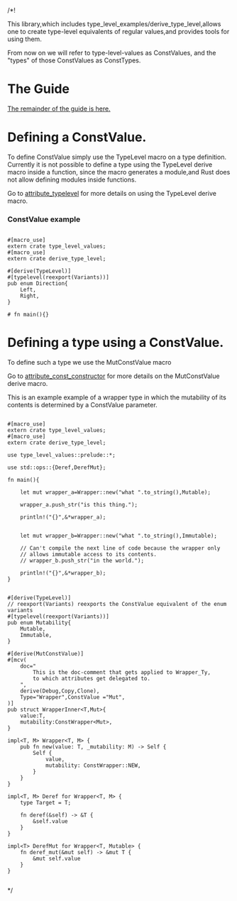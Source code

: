 /*!

This library,which includes type_level_examples/derive_type_level,allows one to 
create type-level equivalents of regular values,and provides tools for using them.

From now on we will refer to type-level-values as ConstValues,
and the "types" of those ConstValues as ConstTypes.



# The Guide

[The remainder of the guide is here.](../index.html)

# Defining a ConstValue.

To define ConstValue simply use the TypeLevel macro on a type definition.
Currently it is not possible to define a type using the TypeLevel derive macro inside a function,
since the macro generates a module,and Rust does not allow defining modules inside functions.

Go to 
[attribute_typelevel](../attribute_typelevel/index.html) 
for more details on using the TypeLevel derive macro.

### ConstValue example

```

#[macro_use]
extern crate type_level_values;
#[macro_use]
extern crate derive_type_level;

#[derive(TypeLevel)]
#[typelevel(reexport(Variants))]
pub enum Direction{
    Left,
    Right,
}

# fn main(){}

```


# Defining a type using a ConstValue.

To define such a type we use the MutConstValue macro

Go to [attribute_const_constructor](../attribute_mut_const_value/index.html) for more details on 
the MutConstValue derive macro.

This is an example example of a wrapper type 
in which the mutability of its contents is determined by a ConstValue parameter.

```

#[macro_use]
extern crate type_level_values;
#[macro_use]
extern crate derive_type_level;

use type_level_values::prelude::*;

use std::ops::{Deref,DerefMut};

fn main(){

    let mut wrapper_a=Wrapper::new("what ".to_string(),Mutable);

    wrapper_a.push_str("is this thing.");
    
    println!("{}",&*wrapper_a);


    let mut wrapper_b=Wrapper::new("what ".to_string(),Immutable);
    
    // Can't compile the next line of code because the wrapper only 
    // allows immutable access to its contents.
    // wrapper_b.push_str("in the world.");

    println!("{}",&*wrapper_b);
}


#[derive(TypeLevel)]
// reexport(Variants) reexports the ConstValue equivalent of the enum variants
#[typelevel(reexport(Variants))]
pub enum Mutability{
    Mutable,
    Immutable,
}

#[derive(MutConstValue)]
#[mcv(
    doc="
        This is the doc-comment that gets applied to Wrapper_Ty,
        to which attributes get delegated to. 
    ",
    derive(Debug,Copy,Clone),
    Type="Wrapper",ConstValue ="Mut",
)]
pub struct WrapperInner<T,Mut>{
    value:T,
    mutability:ConstWrapper<Mut>,
}

impl<T, M> Wrapper<T, M> {
    pub fn new(value: T, _mutability: M) -> Self {
        Self {
            value,
            mutability: ConstWrapper::NEW,
        }
    }
}

impl<T, M> Deref for Wrapper<T, M> {
    type Target = T;

    fn deref(&self) -> &T {
        &self.value
    }
}

impl<T> DerefMut for Wrapper<T, Mutable> {
    fn deref_mut(&mut self) -> &mut T {
        &mut self.value
    }
}


```





*/
